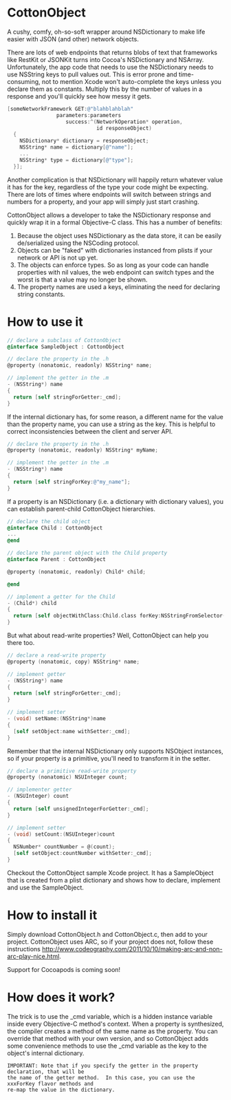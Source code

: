 CottonObject
========

A cushy, comfy, oh-so-soft wrapper around NSDictionary to make life easier with JSON (and other) network objects.


There are lots of web endpoints that returns blobs of text that frameworks like RestKit or JSONKit turns into Cocoa's NSDictionary and NSArray.  Unfortunately, the app code that needs to use the NSDictionary needs to use NSString keys to pull values out.  This is error prone and time-consuming, not to mention Xcode won't auto-complete the keys unless you declare them as constants.  Multiply this by the number of values in a response and you'll quickly see how messy it gets. 

```objectivec
[someNetworkFramework GET:@"blahblahblah"
                parameters:parameters
                   success:^(NetworkOperation* operation,
                             id responseObject)
  {
    NSDictionary* dictionary = responseObject;
    NSString* name = dictionary[@"name"];
    ...
    NSString* type = dictionary[@"type"];
  }];
```

Another complication is that NSDictionary will happily return whatever value it has for the key, regardless of the type your code might be expecting.  There are lots of times where endpoints will switch between strings and numbers for a property, and your app will simply just start crashing.

CottonObject allows a developer to take the NSDictionary response and quickly wrap it in a formal Objective-C class.  This has a number of benefits:

1.  Because the object uses NSDictionary as the data store, it can be easily de/serialized using the NSCoding protocol.
2.  Objects can be "faked" with dictionaries instanced from plists if your network or API is not up yet.
3.  The objects can enforce types.  So as long as your code can handle properties with nil values, the web endpoint can switch types and the worst is that a value may no longer be shown.
4.  The property names are used a keys, eliminating the need for declaring string constants.

How to use it
========

```objectivec
// declare a subclass of CottonObject
@interface SampleObject : CottonObject

// declare the property in the .h
@property (nonatomic, readonly) NSString* name;

// implement the getter in the .m
- (NSString*) name
{
  return [self stringForGetter:_cmd];
}
```

If the internal dictionary has, for some reason, a different name for the value than the property name, you can use a string as the key.  This is helpful to correct inconsistencies between the client and server API.

```objectivec
// declare the property in the .h
@property (nonatomic, readonly) NSString* myName;

// implement the getter in the .m
- (NSString*) name
{
  return [self stringForKey:@"my_name"];
}
```

If a property is an NSDictionary (i.e. a dictionary with dictionary values), you can establish parent-child CottonObject hierarchies.

```objectivec
// declare the child object
@interface Child : CottonObject
...
@end

// declare the parent object with the Child property
@interface Parent : CottonObject

@property (nonatomic, readonly) Child* child;

@end

// implement a getter for the Child
- (Child*) child
{
  return [self objectWithClass:Child.class forKey:NSStringFromSelector(_cmd)];
}
```

But what about read-write properties?  Well, CottonObject can help you there too.

```objectivec
// declare a read-write property
@property (nonatomic, copy) NSString* name;

// implement getter
- (NSString*) name
{
  return [self stringForGetter:_cmd];
}

// implement setter
- (void) setName:(NSString*)name
{
  [self setObject:name withSetter:_cmd];
}
```

Remember that the internal NSDictionary only supports NSObject instances, so if your property is a primitive, you'll need to transform it in the setter.

```objectivec
// declare a primitive read-write property
@property (nonatomic) NSUInteger count;

// implementer getter
- (NSUInteger) count
{
  return [self unsignedIntegerForGetter:_cmd];
}

// implement setter
- (void) setCount:(NSUInteger)count
{
  NSNumber* countNumber = @(count);
  [self setObject:countNumber withSetter:_cmd];
}
```

Checkout the CottonObject sample Xcode project.  It has a SampleObject that is created from a plist dictionary and shows how to declare, implement and use the SampleObject.

How to install it
========

Simply download CottonObject.h and CottonObject.c, then add to your project.  CottonObject uses ARC, so if your project does not, follow these instructions http://www.codeography.com/2011/10/10/making-arc-and-non-arc-play-nice.html.

Support for Cocoapods is coming soon!

How does it work?
========

The trick is to use the _cmd variable, which is a hidden instance variable inside every Objective-C method's context.  When a property is synthesized, the compiler creates a method of the same name as the property.  You can override that method with your own version, and so CottonObject adds some convenience methods to use the _cmd variable as the key to the object's internal dictionary.

```
IMPORTANT: Note that if you specify the getter in the property declaration, that will be
the name of the getter method.  In this case, you can use the xxxForKey flavor methods and
re-map the value in the dictionary.
```

